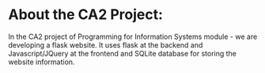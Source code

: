 # About the CA2 Project:

In the CA2 project of Programming for Information Systems module - we are developing a flask website. 
It uses flask at the backend and Javascript/JQuery at the frontend and SQLite database for storing the website information.


